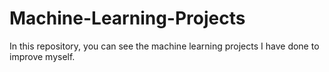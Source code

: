 # Machine-Learning-Projects
In this repository, you can see the machine learning projects I have done to improve myself.
